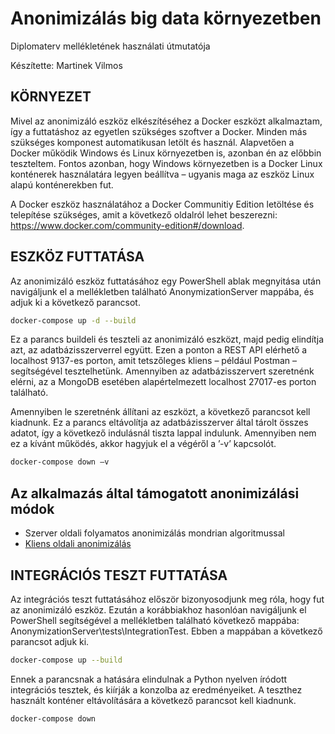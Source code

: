 # Anonimizálás big data környezetben

Diplomaterv mellékletének használati útmutatója

Készítette: Martinek Vilmos

## KÖRNYEZET

Mivel az anonimizáló eszköz elkészítéséhez a Docker eszközt alkalmaztam, így a futtatáshoz az egyetlen szükséges szoftver a Docker. Minden más szükséges komponest automatikusan letölt és használ. Alapvetően a Docker működik Windows és Linux környezetben is, azonban én az előbbin teszteltem. Fontos azonban, hogy Windows környezetben is a Docker Linux konténerek használatára legyen beállítva – ugyanis maga az eszköz Linux alapú konténerekben fut.

A Docker eszköz használatához a Docker Communitiy Edition letöltése és telepítése szükséges, amit a következő oldalról lehet beszerezni: <https://www.docker.com/community-edition#/download>.

## ESZKÖZ FUTTATÁSA

Az anonimizáló eszköz futtatásához egy PowerShell ablak megnyitása után navigáljunk el a mellékletben található AnonymizationServer mappába, és adjuk ki a következő parancsot.

```bash
docker-compose up -d --build
```

Ez a parancs buildeli és teszteli az anonimizáló eszközt, majd pedig elindítja azt, az adatbázisszerverrel együtt. Ezen a ponton a REST API elérhető a localhost 9137-es porton, amit tetszőleges kliens – például Postman – segítségével tesztelhetünk. Amennyiben az adatbázisszervert szeretnénk elérni, az a MongoDB esetében alapértelmezett localhost 27017-es porton található.

Amennyiben le szeretnénk állítani az eszközt, a következő parancsot kell kiadnunk. Ez a parancs eltávolítja az adatbázisszerver által tárolt összes adatot, így a következő indulásnál tiszta lappal indulunk. Amennyiben nem ez a kívánt működés, akkor hagyjuk el a végéről a ’-v’ kapcsolót.

```bash
docker-compose down –v
```

## Az alkalmazás által támogatott anonimizálási módok
* Szerver oldali folyamatos anonimizálás mondrian algoritmussal
* [Kliens oldali anonimizálás](Kliens_oldali_anonimizalas.md)

## INTEGRÁCIÓS TESZT FUTTATÁSA

Az integrációs teszt futtatásához először bizonyosodjunk meg róla, hogy fut az anonimizáló eszköz. Ezután a korábbiakhoz hasonlóan navigáljunk el PowerShell segítségével a mellékletben található következő mappába: AnonymizationServer\tests\IntegrationTest. Ebben a mappában a következő parancsot adjuk ki.

```bash
docker-compose up --build
```

Ennek a parancsnak a hatására elindulnak a Python nyelven íródott integrációs tesztek, és kiírják a konzolba az eredményeiket. A teszthez használt konténer eltávolítására a következő parancsot kell kiadnunk.

```bash
docker-compose down
```
